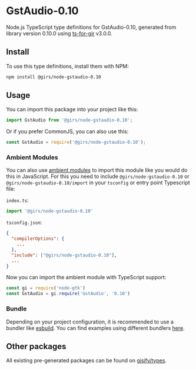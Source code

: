 
# GstAudio-0.10

Node.js TypeScript type definitions for GstAudio-0.10, generated from library version 0.10.0 using [ts-for-gir](https://github.com/gjsify/ts-for-gir) v3.0.0.


## Install

To use this type definitions, install them with NPM:
```bash
npm install @girs/node-gstaudio-0.10
```

## Usage

You can import this package into your project like this:
```ts
import GstAudio from '@girs/node-gstaudio-0.10';
```

Or if you prefer CommonJS, you can also use this:
```ts
const GstAudio = require('@girs/node-gstaudio-0.10');
```

### Ambient Modules

You can also use [ambient modules](https://github.com/gjsify/ts-for-gir/tree/main/packages/cli#ambient-modules) to import this module like you would do this in JavaScript.
For this you need to include `@girs/node-gstaudio-0.10` or `@girs/node-gstaudio-0.10/import` in your `tsconfig` or entry point Typescript file:

`index.ts`:
```ts
import '@girs/node-gstaudio-0.10'
```

`tsconfig.json`:
```json
{
  "compilerOptions": {
    ...
  },
  "include": ["@girs/node-gstaudio-0.10"],
  ...
}
```

Now you can import the ambient module with TypeScript support: 

```ts
const gi = require('node-gtk')
const GstAudio = gi.require('GstAudio', '0.10')
```


### Bundle

Depending on your project configuration, it is recommended to use a bundler like [esbuild](https://esbuild.github.io/). You can find examples using different bundlers [here](https://github.com/gjsify/ts-for-gir/tree/main/examples).

## Other packages

All existing pre-generated packages can be found on [gjsify/types](https://github.com/gjsify/types).

